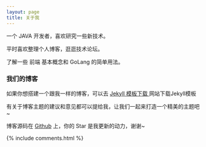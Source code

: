 ```yaml
---
layout: page
title: 关于我 
---
```


一个 JAVA 开发者，喜欢研究一些新技术。
<p>
平时喜欢整理个人博客，逛逛技术论坛。
<p>
了解一些 前端 基本概念和 GoLang 的简单用法。

<p>

<h3> 我们的博客 </h3>  

<p>
如果你想搭建一个跟我一样的博客，可以去
<a href="http://jekyllthemes.org/"> Jekyll 模板下载 </a>
网站下载Jekyll模板

<p>

有关于博客主题的建议和意见都可以提给我，让我们一起来打造一个精美的主题吧~ 

<p> 

博客源码在 <a target="_blank" href='https://github.com/51392010/jekyll_blog/'>Github</a> 上，你的 Star 是我更新的动力，谢谢~

<p> 

<p> 

<p> 


{% include comments.html %}

